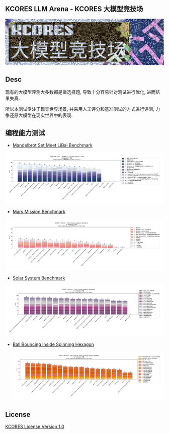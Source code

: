 KCORES LLM Arena - KCORES 大模型竞技场
-------------------------------------


![KCORES LLM Arena](./assets/images/kcores-LLM-arena-banner.png)

## Desc

现有的大模型评测大多数都是做选择题, 导致十分容易针对测试进行优化, 进而结果失真.

所以本测试专注于现实世界场景, 并采用人工评分和基准测试的方式进行评测, 力争还原大模型在现实世界中的表现.




## 编程能力测试


- [Mandelbrot Set Meet LiBai Benchmark](./benchmark-mandelbrot-set-meet-libai/README.md)

![Mandelbrot Set Meet LiBai](./benchmark-mandelbrot-set-meet-libai/scripts/llm_benchmark_results.png)


- [Mars Mission Benchmark](./benchmark-mars-mission/README.md)

![Mars Mission](./benchmark-mars-mission/scripts/llm_benchmark_results.png)


- [Solar System Benchmark](./benchmark-solar-system/README.md)

![Solar System](./benchmark-solar-system/scripts/llm_benchmark_results.png)

- [Ball Bouncing Inside Spinning Hexagon](./benchmark-ball-bouncing-inside-spinning-hexagon/README.md)

  ![Ball Bouncing Inside Spinning Hexagon](./benchmark-ball-bouncing-inside-spinning-hexagon/scripts/llm_benchmark_results.png)

## License

[KCORES License Version 1.0](./LICENSE_zh-CN)
